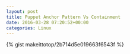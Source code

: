 ```yaml
---
layout: post                                                                                                              
title: Puppet Anchor Pattern Vs Containment                                                                                                                       
date: 2016-03-28 07:20:52+00:00                                                                                                                        
categories: Linux                                                                                                                
---                                                                                                                              
```


{% gist makeittotop/2b714d5e019663f6543f %}                                                                                                           

